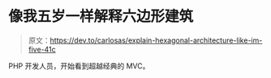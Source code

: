 # 像我五岁一样解释六边形建筑

> 原文：<https://dev.to/carlosas/explain-hexagonal-architecture-like-im-five-41c>

PHP 开发人员，开始看到超越经典的 MVC。